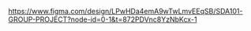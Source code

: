 https://www.figma.com/design/LPwHDa4emA9wTwLmvEEqSB/SDA101-GROUP-PROJECT?node-id=0-1&t=872PDVnc8YzNbKcx-1


